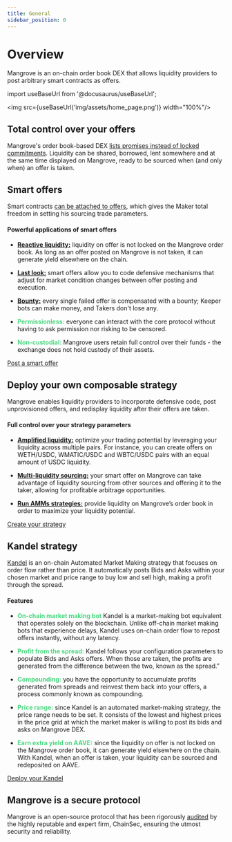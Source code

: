 ```yaml
---
title: General
sidebar_position: 0
---
```


# Overview

<div class="text--justify">

Mangrove is an on-chain order book DEX that allows liquidity providers to post arbitrary smart contracts as offers.

</div>


import useBaseUrl from '@docusaurus/useBaseUrl';

<img src={useBaseUrl('img/assets/home_page.png')} width="100%"/>

## Total control over your offers

<div class="text--justify">

Mangrove's order book-based DEX [lists promises instead of locked commitments](./general/high-level/concepts/makers-takers-keepers/README.md). Liquidity can be shared, borrowed, lent somewhere and at the same time displayed on Mangrove, ready to be sourced when (and only when) an offer is taken.

</div>


## Smart offers

<div class="text--justify">

Smart contracts [can be attached to offers](./general/high-level/concepts/smart-offers.md), which gives the Maker total freedom in setting his sourcing trade parameters.

</div>

#### Powerful applications of smart offers

<div class="text--justify">

* [**Reactive liquidity:**](./developers/terms/reactive-liquidity.md) liquidity on offer is not locked on the Mangrove order book. As long as an offer posted on Mangrove is not taken, it can generate yield elsewhere on the chain.

* [**Last look:**](./developers/terms/last-look.md) smart offers allow you to code defensive mechanisms that adjust for market condition changes between offer posting and execution.

* [**Bounty:**](./general/high-level/concepts/bounty.md) every single failed offer is compensated with a bounty; Keeper bots can make money, and Takers don't lose any.

* **<font color="#47d77d">Permissionless:</font>** everyone can interact with the core protocol without having to ask permission nor risking to be censored.

* **<font color="#47d77d">Non-custodial:</font>** Mangrove users retain full control over their funds - the exchange does not hold custody of their assets.

</div>

<div>
<a class="button button--primary" href="../developers/strat-lib/getting-started/smart-offer">Post a smart offer</a>
</div>

## Deploy your own composable strategy

<div class="text--justify">

Mangrove enables liquidity providers to incorporate defensive code, post unprovisioned offers, and redisplay liquidity after their offers are taken.
</div>


#### Full control over your strategy parameters

<div class="text--justify">

* [**Amplified liquidity:**](./developers/terms/amplified-liquidity.md) optimize your trading potential by leveraging your liquidity across multiple pairs. For instance, you can create offers on WETH/USDC, WMATIC/USDC and WBTC/USDC pairs with an equal amount of USDC liquidity.

* [**Multi-liquidity sourcing:**](./developers/terms/reactive-liquidity.md) your smart offer on Mangrove can take advantage of liquidity sourcing from other sources and offering it to the taker, allowing for profitable arbitrage opportunities.

* [**Run AMMs strategies:**](./developers/strat-lib/README.md) provide liquidity on Mangrove’s order book in order to maximize your liquidity potential.

</div>

<div>
<a class="button button--primary" href="./developers/strat-lib">Create your strategy</a>
</div>

## Kandel strategy

<div class="text--justify">


[Kandel](./general/kandel/README.md) is an on-chain Automated Market Making strategy that focuses on order flow rather than price. It automatically posts Bids and Asks within your chosen market and price range to buy low and sell high, making a profit through the spread.

</div>

#### Features

<div class="text--justify">

* **<font color="#47d77d">On-chain market making bot</font>** Kandel is a market-making bot equivalent that operates solely on the blockchain. Unlike off-chain market making bots that experience delays, Kandel uses on-chain order flow to repost offers instantly, without any latency.

* **<font color="#47d77d">Profit from the spread:</font>** Kandel follows your configuration parameters to populate Bids and Asks offers. When those are taken, the profits are generated from the difference between the two, known as the spread.”

* **<font color="#47d77d">Compounding:</font>** you have the opportunity to accumulate profits generated from spreads and reinvest them back into your offers, a process commonly known as compounding.

* **<font color="#47d77d">Price range:</font>** since Kandel is an automated market-making strategy, the price range needs to be set. It consists of the lowest and highest prices in the price grid at which the market maker is willing to post its bids and asks on Mangrove DEX.

* **<font color="#47d77d">Earn extra yield on AAVE:</font>** since the liquidity on offer is not locked on the Mangrove order book, it can generate yield elsewhere on the chain. With Kandel, when an offer is taken, your liquidity can be sourced and redeposited on AAVE.

</div>

<div>
<a class="button button--primary" href="./general/kandel">Deploy your Kandel</a>
</div>

## Mangrove is a secure protocol

<div class="text--justify">

Mangrove is an open-source protocol that has been rigorously [audited](./general/audits.md) by the highly reputable and expert firm, ChainSec, ensuring the utmost security and reliability.

</div>
